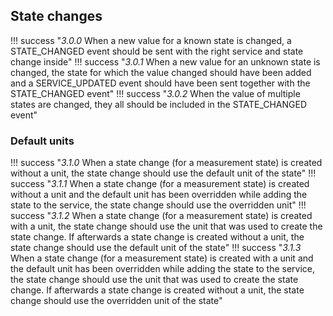 ## State changes

!!! success "_3.0.0_ When a new value for a known state is changed, a STATE_CHANGED event should be sent with the right service and state change inside"
!!! success "_3.0.1_ When a new value for an unknown state is changed, the state for which the value changed should have been added and a SERVICE_UPDATED event should have been sent together with the STATE_CHANGED event"
!!! success "_3.0.2_ When the value of multiple states are changed, they all should be included in the STATE_CHANGED event"

### Default units

!!! success "_3.1.0_ When a state change (for a measurement state) is created without a unit, the state change should use the default unit of the state"
!!! success "_3.1.1_ When a state change (for a measurement state) is created without a unit and the default unit has been overridden while adding the state to the service, the state change should use the overridden unit"
!!! success "_3.1.2_ When a state change (for a measurement state) is created with a unit, the state change should use the unit that was used to create the state change. If afterwards a state change is created without a unit, the state change should use the default unit of the state"
!!! success "_3.1.3_ When a state change (for a measurement state) is created with a unit and the default unit has been overridden while adding the state to the service, the state change should use the unit that was used to create the state change. If afterwards a state change is created without a unit, the state change should use the overridden unit of the state"
